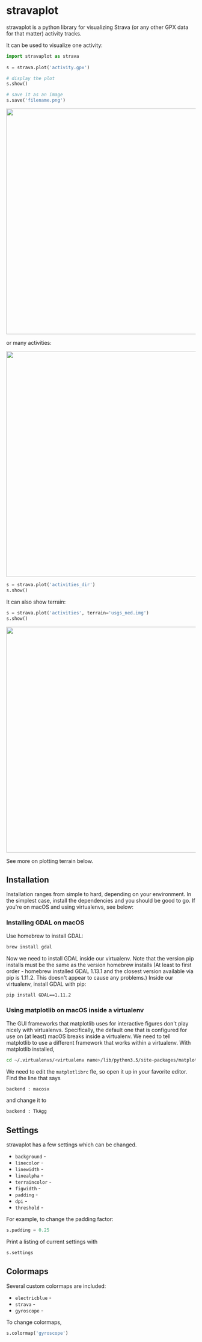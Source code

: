 # stravaplot

stravaplot is a python library for visualizing Strava (or any other GPX data for that matter) activity tracks. 

It can be used to visualize one activity:

```python
import stravaplot as strava
    
s = strava.plot('activity.gpx')

# display the plot
s.show()

# save it as an image
s.save('filename.png')
```

<img src="http://i.imgur.com/hpNd4lz.png" width="600px" />

or many activities:

<img src="http://imgur.com/Ao6q2f8.png" width="600px" />

```python
s = strava.plot('activities_dir')
s.show()
```

It can also show terrain:

```python
s = strava.plot('activities', terrain='usgs_ned.img')
s.show()
```

<img src="http://i.imgur.com/S87ikOx.png" width="600px" />

See more on plotting terrain below.

## Installation
Installation ranges from simple to hard, depending on your environment. In the simplest case, install the dependencies and you should be good to go. If you're on macOS and using virtualenvs, see below: 

### Installing GDAL on macOS
Use homebrew to install GDAL:

```bash
brew install gdal
```

Now we need to install GDAL inside our virtualenv. Note that the version pip installs must be the same as the version homebrew installs (At least to first order - homebrew installed GDAL 1.13.1 and the closest version available via pip is 1.11.2. This doesn't appear to cause any problems.) Inside our virtualenv, install GDAL with pip:

```bash
pip install GDAL==1.11.2
```

### Using matplotlib on macOS inside a virtualenv
The GUI frameworks that matplotlib uses for interactive figures don't play nicely with virtualenvs. Specifically, the default one that is configured for use on (at least) macOS breaks inside a virtualenv. We need to tell matplotlib to use a different framework that works within a virtualenv. With matplotlib installed,

```bash
cd ~/.virtualenvs/<virtualenv name>/lib/python3.5/site-packages/matplotlib/mpl-data
```

We need to edit the `matplotlibrc` fle, so open it up in your favorite editor. Find the line that says

```bash
backend : macosx
```

and change it to

```bash
backend : TkAgg
```



## Settings
stravaplot has a few settings which can be changed. 

* `background` - 
* `linecolor` - 
* `linewidth` - 
* `linealpha` - 
* `terraincolor` - 
* `figwidth` - 
* `padding` - 
* `dpi` - 
* `threshold` - 

For example, to change the padding factor:

```python
s.padding = 0.25
```

Print a listing of current settings with

```python
s.settings
```

## Colormaps
Several custom colormaps are included:

* `electricblue` - 
* `strava` - 
* `gyroscope` - 

To change colormaps,

```python
s.colormap('gyroscope')
```

